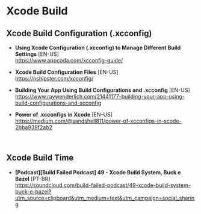 # Xcode Build

## Xcode Build Configuration (.xcconfig)
- **Using Xcode Configuration (.xcconfig) to Manage Different Build Settings** [EN-US] <br>
https://www.appcoda.com/xcconfig-guide/

- **Xcode Build Configuration Files** [EN-US] <br>
https://nshipster.com/xcconfig/

- **Building Your App Using Build Configurations and .xcconfig** [EN-US] <br>
https://www.raywenderlich.com/21441177-building-your-app-using-build-configurations-and-xcconfig

- **Power of .xcconfigs in Xcode** [EN-US] <br>
https://medium.com/@sandshell811/power-of-xcconfigs-in-xcode-2bba939f2ab2

<br>

## Xcode Build Time
- **[Podcast][Build Failed Podcast] 49 - Xcode Build System, Buck e Bazel** [PT-BR] <br>
https://soundcloud.com/build-failed-podcast/49-xcode-build-system-buck-e-bazel?utm_source=clipboard&utm_medium=text&utm_campaign=social_sharing
